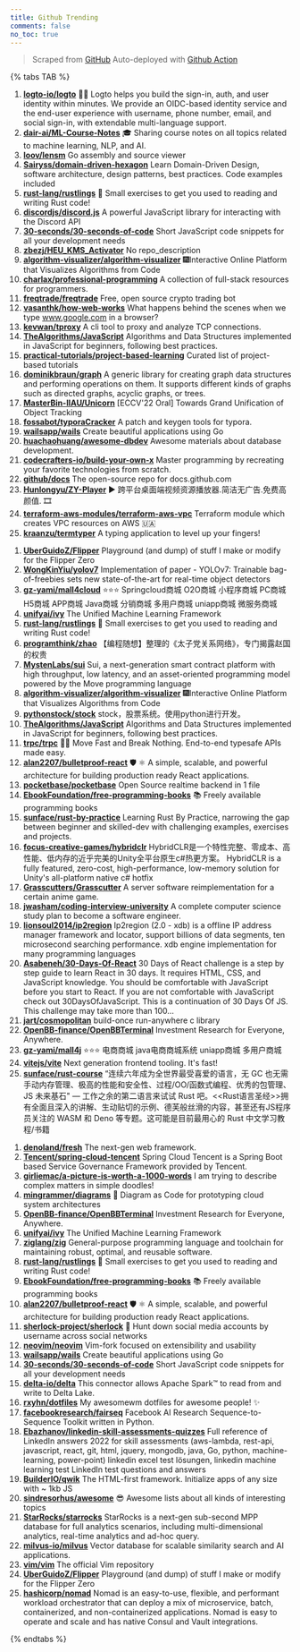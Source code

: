```yaml
---
title: Github Trending
comments: false
no_toc: true
---
```


> Scraped from [GitHub](https://github.com/trending)
Auto-deployed with [Github Action](https://docs.github.com/en/actions)

{% tabs TAB %}
<!-- tab Daily -->
1. [**logto-io/logto**](https://github.com/logto-io/logto)
🧑‍🚀 Logto helps you build the sign-in, auth, and user identity within minutes. We provide an OIDC-based identity service and the end-user experience with username, phone number, email, and social sign-in, with extendable multi-language support.
2. [**dair-ai/ML-Course-Notes**](https://github.com/dair-ai/ML-Course-Notes)
🎓 Sharing course notes on all topics related to machine learning, NLP, and AI.
3. [**loov/lensm**](https://github.com/loov/lensm)
Go assembly and source viewer
4. [**Sairyss/domain-driven-hexagon**](https://github.com/Sairyss/domain-driven-hexagon)
Learn Domain-Driven Design, software architecture, design patterns, best practices. Code examples included
5. [**rust-lang/rustlings**](https://github.com/rust-lang/rustlings)
🦀 Small exercises to get you used to reading and writing Rust code!
6. [**discordjs/discord.js**](https://github.com/discordjs/discord.js)
A powerful JavaScript library for interacting with the Discord API
7. [**30-seconds/30-seconds-of-code**](https://github.com/30-seconds/30-seconds-of-code)
Short JavaScript code snippets for all your development needs
8. [**zbezj/HEU_KMS_Activator**](https://github.com/zbezj/HEU_KMS_Activator)
No repo_description
9. [**algorithm-visualizer/algorithm-visualizer**](https://github.com/algorithm-visualizer/algorithm-visualizer)
🎆Interactive Online Platform that Visualizes Algorithms from Code
10. [**charlax/professional-programming**](https://github.com/charlax/professional-programming)
A collection of full-stack resources for programmers.
11. [**freqtrade/freqtrade**](https://github.com/freqtrade/freqtrade)
Free, open source crypto trading bot
12. [**vasanthk/how-web-works**](https://github.com/vasanthk/how-web-works)
What happens behind the scenes when we type www.google.com in a browser?
13. [**kevwan/tproxy**](https://github.com/kevwan/tproxy)
A cli tool to proxy and analyze TCP connections.
14. [**TheAlgorithms/JavaScript**](https://github.com/TheAlgorithms/JavaScript)
Algorithms and Data Structures implemented in JavaScript for beginners, following best practices.
15. [**practical-tutorials/project-based-learning**](https://github.com/practical-tutorials/project-based-learning)
Curated list of project-based tutorials
16. [**dominikbraun/graph**](https://github.com/dominikbraun/graph)
A generic library for creating graph data structures and performing operations on them. It supports different kinds of graphs such as directed graphs, acyclic graphs, or trees.
17. [**MasterBin-IIAU/Unicorn**](https://github.com/MasterBin-IIAU/Unicorn)
[ECCV'22 Oral] Towards Grand Unification of Object Tracking
18. [**fossabot/typoraCracker**](https://github.com/fossabot/typoraCracker)
A patch and keygen tools for typora.
19. [**wailsapp/wails**](https://github.com/wailsapp/wails)
Create beautiful applications using Go
20. [**huachaohuang/awesome-dbdev**](https://github.com/huachaohuang/awesome-dbdev)
Awesome materials about database development.
21. [**codecrafters-io/build-your-own-x**](https://github.com/codecrafters-io/build-your-own-x)
Master programming by recreating your favorite technologies from scratch.
22. [**github/docs**](https://github.com/github/docs)
The open-source repo for docs.github.com
23. [**Hunlongyu/ZY-Player**](https://github.com/Hunlongyu/ZY-Player)
▶️ 跨平台桌面端视频资源播放器.简洁无广告.免费高颜值. 🎞
24. [**terraform-aws-modules/terraform-aws-vpc**](https://github.com/terraform-aws-modules/terraform-aws-vpc)
Terraform module which creates VPC resources on AWS 🇺🇦
25. [**kraanzu/termtyper**](https://github.com/kraanzu/termtyper)
A typing application to level up your fingers!
<!-- endtab -->
<!-- tab Weekly -->
1. [**UberGuidoZ/Flipper**](https://github.com/UberGuidoZ/Flipper)
Playground (and dump) of stuff I make or modify for the Flipper Zero
2. [**WongKinYiu/yolov7**](https://github.com/WongKinYiu/yolov7)
Implementation of paper - YOLOv7: Trainable bag-of-freebies sets new state-of-the-art for real-time object detectors
3. [**gz-yami/mall4cloud**](https://github.com/gz-yami/mall4cloud)
⭐️⭐️⭐️ Springcloud商城 O2O商城 小程序商城 PC商城 H5商城 APP商城 Java商城 分销商城 多用户商城 uniapp商城 微服务商城
4. [**unifyai/ivy**](https://github.com/unifyai/ivy)
The Unified Machine Learning Framework
5. [**rust-lang/rustlings**](https://github.com/rust-lang/rustlings)
🦀 Small exercises to get you used to reading and writing Rust code!
6. [**programthink/zhao**](https://github.com/programthink/zhao)
【编程随想】整理的《太子党关系网络》，专门揭露赵国的权贵
7. [**MystenLabs/sui**](https://github.com/MystenLabs/sui)
Sui, a next-generation smart contract platform with high throughput, low latency, and an asset-oriented programming model powered by the Move programming language
8. [**algorithm-visualizer/algorithm-visualizer**](https://github.com/algorithm-visualizer/algorithm-visualizer)
🎆Interactive Online Platform that Visualizes Algorithms from Code
9. [**pythonstock/stock**](https://github.com/pythonstock/stock)
stock，股票系统。使用python进行开发。
10. [**TheAlgorithms/JavaScript**](https://github.com/TheAlgorithms/JavaScript)
Algorithms and Data Structures implemented in JavaScript for beginners, following best practices.
11. [**trpc/trpc**](https://github.com/trpc/trpc)
🧙‍♀️ Move Fast and Break Nothing. End-to-end typesafe APIs made easy.
12. [**alan2207/bulletproof-react**](https://github.com/alan2207/bulletproof-react)
🛡️ ⚛️ A simple, scalable, and powerful architecture for building production ready React applications.
13. [**pocketbase/pocketbase**](https://github.com/pocketbase/pocketbase)
Open Source realtime backend in 1 file
14. [**EbookFoundation/free-programming-books**](https://github.com/EbookFoundation/free-programming-books)
📚 Freely available programming books
15. [**sunface/rust-by-practice**](https://github.com/sunface/rust-by-practice)
Learning Rust By Practice, narrowing the gap between beginner and skilled-dev with challenging examples, exercises and projects.
16. [**focus-creative-games/hybridclr**](https://github.com/focus-creative-games/hybridclr)
HybridCLR是一个特性完整、零成本、高性能、低内存的近乎完美的Unity全平台原生c#热更方案。 HybridCLR is a fully featured, zero-cost, high-performance, low-memory solution for Unity's all-platform native c# hotfix
17. [**Grasscutters/Grasscutter**](https://github.com/Grasscutters/Grasscutter)
A server software reimplementation for a certain anime game.
18. [**jwasham/coding-interview-university**](https://github.com/jwasham/coding-interview-university)
A complete computer science study plan to become a software engineer.
19. [**lionsoul2014/ip2region**](https://github.com/lionsoul2014/ip2region)
Ip2region (2.0 - xdb) is a offline IP address manager framework and locator, support billions of data segments, ten microsecond searching performance. xdb engine implementation for many programming languages
20. [**Asabeneh/30-Days-Of-React**](https://github.com/Asabeneh/30-Days-Of-React)
30 Days of React challenge is a step by step guide to learn React in 30 days. It requires HTML, CSS, and JavaScript knowledge. You should be comfortable with JavaScript before you start to React. If you are not comfortable with JavaScript check out 30DaysOfJavaScript. This is a continuation of 30 Days Of JS. This challenge may take more than 100…
21. [**jart/cosmopolitan**](https://github.com/jart/cosmopolitan)
build-once run-anywhere c library
22. [**OpenBB-finance/OpenBBTerminal**](https://github.com/OpenBB-finance/OpenBBTerminal)
Investment Research for Everyone, Anywhere.
23. [**gz-yami/mall4j**](https://github.com/gz-yami/mall4j)
⭐️⭐️⭐️ 电商商城 java电商商城系统 uniapp商城 多用户商城
24. [**vitejs/vite**](https://github.com/vitejs/vite)
Next generation frontend tooling. It's fast!
25. [**sunface/rust-course**](https://github.com/sunface/rust-course)
“连续六年成为全世界最受喜爱的语言，无 GC 也无需手动内存管理、极高的性能和安全性、过程/OO/函数式编程、优秀的包管理、JS 未来基石" — 工作之余的第二语言来试试 Rust 吧。<<Rust语言圣经>>拥有全面且深入的讲解、生动贴切的示例、德芙般丝滑的内容，甚至还有JS程序员关注的 WASM 和 Deno 等专题。这可能是目前最用心的 Rust 中文学习教程/书籍
<!-- endtab -->
<!-- tab Monthly -->
1. [**denoland/fresh**](https://github.com/denoland/fresh)
The next-gen web framework.
2. [**Tencent/spring-cloud-tencent**](https://github.com/Tencent/spring-cloud-tencent)
Spring Cloud Tencent is a Spring Boot based Service Governance Framework provided by Tencent.
3. [**girliemac/a-picture-is-worth-a-1000-words**](https://github.com/girliemac/a-picture-is-worth-a-1000-words)
I am trying to describe complex matters in simple doodles!
4. [**mingrammer/diagrams**](https://github.com/mingrammer/diagrams)
🎨 Diagram as Code for prototyping cloud system architectures
5. [**OpenBB-finance/OpenBBTerminal**](https://github.com/OpenBB-finance/OpenBBTerminal)
Investment Research for Everyone, Anywhere.
6. [**unifyai/ivy**](https://github.com/unifyai/ivy)
The Unified Machine Learning Framework
7. [**ziglang/zig**](https://github.com/ziglang/zig)
General-purpose programming language and toolchain for maintaining robust, optimal, and reusable software.
8. [**rust-lang/rustlings**](https://github.com/rust-lang/rustlings)
🦀 Small exercises to get you used to reading and writing Rust code!
9. [**EbookFoundation/free-programming-books**](https://github.com/EbookFoundation/free-programming-books)
📚 Freely available programming books
10. [**alan2207/bulletproof-react**](https://github.com/alan2207/bulletproof-react)
🛡️ ⚛️ A simple, scalable, and powerful architecture for building production ready React applications.
11. [**sherlock-project/sherlock**](https://github.com/sherlock-project/sherlock)
🔎 Hunt down social media accounts by username across social networks
12. [**neovim/neovim**](https://github.com/neovim/neovim)
Vim-fork focused on extensibility and usability
13. [**wailsapp/wails**](https://github.com/wailsapp/wails)
Create beautiful applications using Go
14. [**30-seconds/30-seconds-of-code**](https://github.com/30-seconds/30-seconds-of-code)
Short JavaScript code snippets for all your development needs
15. [**delta-io/delta**](https://github.com/delta-io/delta)
This connector allows Apache Spark™ to read from and write to Delta Lake.
16. [**rxyhn/dotfiles**](https://github.com/rxyhn/dotfiles)
My awesomewm dotfiles for awesome people! ✨
17. [**facebookresearch/fairseq**](https://github.com/facebookresearch/fairseq)
Facebook AI Research Sequence-to-Sequence Toolkit written in Python.
18. [**Ebazhanov/linkedin-skill-assessments-quizzes**](https://github.com/Ebazhanov/linkedin-skill-assessments-quizzes)
Full reference of LinkedIn answers 2022 for skill assessments (aws-lambda, rest-api, javascript, react, git, html, jquery, mongodb, java, Go, python, machine-learning, power-point) linkedin excel test lösungen, linkedin machine learning test LinkedIn test questions and answers
19. [**BuilderIO/qwik**](https://github.com/BuilderIO/qwik)
The HTML-first framework. Initialize apps of any size with ~ 1kb JS
20. [**sindresorhus/awesome**](https://github.com/sindresorhus/awesome)
😎 Awesome lists about all kinds of interesting topics
21. [**StarRocks/starrocks**](https://github.com/StarRocks/starrocks)
StarRocks is a next-gen sub-second MPP database for full analytics scenarios, including multi-dimensional analytics, real-time analytics and ad-hoc query.
22. [**milvus-io/milvus**](https://github.com/milvus-io/milvus)
Vector database for scalable similarity search and AI applications.
23. [**vim/vim**](https://github.com/vim/vim)
The official Vim repository
24. [**UberGuidoZ/Flipper**](https://github.com/UberGuidoZ/Flipper)
Playground (and dump) of stuff I make or modify for the Flipper Zero
25. [**hashicorp/nomad**](https://github.com/hashicorp/nomad)
Nomad is an easy-to-use, flexible, and performant workload orchestrator that can deploy a mix of microservice, batch, containerized, and non-containerized applications. Nomad is easy to operate and scale and has native Consul and Vault integrations.
<!-- endtab -->
{% endtabs %}
